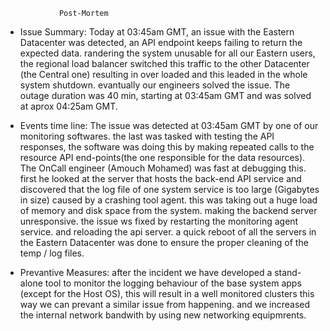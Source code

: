 				Post-Mortem

* Issue Summary:
  	Today at 03:45am GMT, an issue with the Eastern Datacenter was detected,
	an API endpoint keeps failing to return the expected data. randering the
	system unusable for all our Eastern users, the regional load balancer switched
	this traffic to the other Datacenter (the Central one) resulting in over loaded and
	this leaded in the whole system shutdown. evantually our engineers solved the
	issue. The outage duration was 40 min, starting at 03:45am GMT and was solved at
	aprox 04:25am GMT.

* Events time line:
        The issue was detected at 03:45am GMT by one of our monitoring softwares. the last
	was tasked with testing the API responses, the software was doing this by making
	repeated calls to the resource API end-points(the one responsible for the data resources).
	The OnCall engineer (Amouch Mohamed) was fast at debugging this. first he looked at the
	server that hosts the back-end API service and discovered that the log file of one system
	service is too large (Gigabytes in size) caused by a crashing tool agent. this was
	taking out a huge load of memory and disk space from the system. making the backend server unresponsive.
	 the issue ws fixed by restarting the monitoring agent service. and reloading the api server.
	a quick reboot of all the servers in the Eastern Datacenter was done to ensure the proper
	cleaning of the temp / log files.

* Prevantive Measures:
  	after the incident we have developed a stand-alone tool to monitor the logging behaviour
	of the base system apps (except for the Host OS), this will result in a well monitored clusters
	this way we can prevant a similar issue from happening. and we increased the internal network
	bandwith by using new networking equipmrents.
